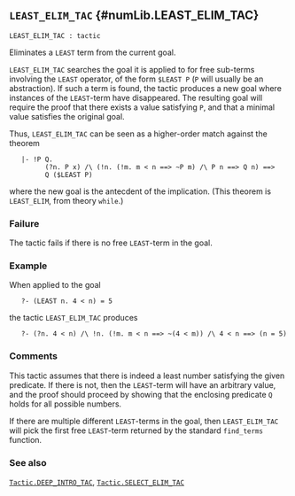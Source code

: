 ## `LEAST_ELIM_TAC` {#numLib.LEAST_ELIM_TAC}


```
LEAST_ELIM_TAC : tactic
```



Eliminates a `LEAST` term from the current goal.


`LEAST_ELIM_TAC` searches the goal it is applied to for free sub-terms
involving the `LEAST` operator, of the form `$LEAST P` (`P` will
usually be an abstraction).  If such a term is found, the tactic
produces a new goal where instances of the `LEAST`-term have
disappeared.  The resulting goal will require the proof that there
exists a value satisfying `P`, and that a minimal value satisfies the
original goal.

Thus, `LEAST_ELIM_TAC` can be seen as a higher-order match against the
theorem
    
       |- !P Q.
             (?n. P x) /\ (!n. (!m. m < n ==> ~P m) /\ P n ==> Q n) ==>
             Q ($LEAST P)
    
where the new goal is the antecdent of the implication.  (This theorem
is `LEAST_ELIM`, from theory `while`.)

### Failure

The tactic fails if there is no free `LEAST`-term in the goal.

### Example

When applied to the goal
    
       ?- (LEAST n. 4 < n) = 5
    
the tactic `LEAST_ELIM_TAC` produces
    
       ?- (?n. 4 < n) /\ !n. (!m. m < n ==> ~(4 < m)) /\ 4 < n ==> (n = 5)
    



### Comments

This tactic assumes that there is indeed a least number satisfying the
given predicate.  If there is not, then the `LEAST`-term will have an
arbitrary value, and the proof should proceed by showing that the
enclosing predicate `Q` holds for all possible numbers.

If there are multiple different `LEAST`-terms in the goal, then
`LEAST_ELIM_TAC` will pick the first free `LEAST`-term returned by the
standard `find_terms` function.

### See also

[`Tactic.DEEP_INTRO_TAC`](#Tactic.DEEP_INTRO_TAC), [`Tactic.SELECT_ELIM_TAC`](#Tactic.SELECT_ELIM_TAC)

